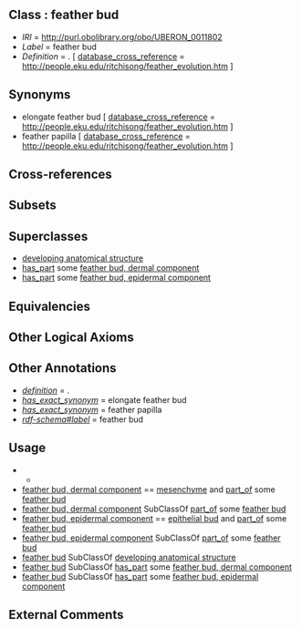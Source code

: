 
## Class : feather bud

 * *IRI* = http://purl.obolibrary.org/obo/UBERON_0011802
 * *Label* = feather bud
 * *Definition* = . [ [database_cross_reference](../../ef/oboInOwl#hasDbXref.md) = http://people.eku.edu/ritchisong/feather_evolution.htm ]

## Synonyms

 * elongate feather bud [ [database_cross_reference](../../ef/oboInOwl#hasDbXref.md) = http://people.eku.edu/ritchisong/feather_evolution.htm ]
 * feather papilla [ [database_cross_reference](../../ef/oboInOwl#hasDbXref.md) = http://people.eku.edu/ritchisong/feather_evolution.htm ]

## Cross-references


## Subsets


## Superclasses

 * [developing anatomical structure](../../UBERON/23/UBERON_0005423.md)
 * [has_part](../../BFO/51/BFO_0000051.md) some [feather bud, dermal component](../../UBERON/03/UBERON_0011803.md)
 * [has_part](../../BFO/51/BFO_0000051.md) some [feather bud, epidermal component](../../UBERON/04/UBERON_0011804.md)

## Equivalencies


## Other Logical Axioms


## Other Annotations

 * *[definition](../../IAO/15/IAO_0000115.md)* = .
 * *[has_exact_synonym](../../ym/oboInOwl#hasExactSynonym.md)* = elongate feather bud
 * *[has_exact_synonym](../../ym/oboInOwl#hasExactSynonym.md)* = feather papilla
 * *[rdf-schema#label](../../el/rdf-schema#label.md)* = feather bud

## Usage

 * -
 * [feather bud, dermal component](../../UBERON/03/UBERON_0011803.md) == [mesenchyme](../../UBERON/04/UBERON_0003104.md) and [part_of](../../BFO/50/BFO_0000050.md) some [feather bud](../../UBERON/02/UBERON_0011802.md)
 * [feather bud, dermal component](../../UBERON/03/UBERON_0011803.md) SubClassOf [part_of](../../BFO/50/BFO_0000050.md) some [feather bud](../../UBERON/02/UBERON_0011802.md)
 * [feather bud, epidermal component](../../UBERON/04/UBERON_0011804.md) == [epithelial bud](../../UBERON/53/UBERON_0005153.md) and [part_of](../../BFO/50/BFO_0000050.md) some [feather bud](../../UBERON/02/UBERON_0011802.md)
 * [feather bud, epidermal component](../../UBERON/04/UBERON_0011804.md) SubClassOf [part_of](../../BFO/50/BFO_0000050.md) some [feather bud](../../UBERON/02/UBERON_0011802.md)
 * [feather bud](../../UBERON/02/UBERON_0011802.md) SubClassOf [developing anatomical structure](../../UBERON/23/UBERON_0005423.md)
 * [feather bud](../../UBERON/02/UBERON_0011802.md) SubClassOf [has_part](../../BFO/51/BFO_0000051.md) some [feather bud, dermal component](../../UBERON/03/UBERON_0011803.md)
 * [feather bud](../../UBERON/02/UBERON_0011802.md) SubClassOf [has_part](../../BFO/51/BFO_0000051.md) some [feather bud, epidermal component](../../UBERON/04/UBERON_0011804.md)

## External Comments

